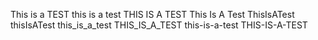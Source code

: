This is a TEST
this is a test
THIS IS A TEST
This Is A Test
ThisIsATest
thisIsATest
this_is_a_test
THIS_IS_A_TEST
this-is-a-test
THIS-IS-A-TEST